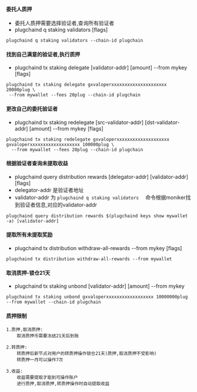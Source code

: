 #### 委托人质押
* 委托人质押需要选择验证者,查询所有验证者
* plugchaind q staking validators [flags]
```shell
plugchaind q staking validators --chain-id plugchain
```
#### 找到自己满意的验证者,执行质押
* plugchaind tx staking delegate [validator-addr] [amount] --from mykey [flags]
```shell
plugchaind tx staking delegate gxvaloperxxxxxxxxxxxxxxxxxxxxx 20000plug \
 --from mywallet --fees 20plug --chain-id plugchain
```

#### 更改自己的委托验证者
* plugchaind tx staking redelegate [src-validator-addr] [dst-validator-addr] [amount] --from mykey [flags]
```shell
plugchaind tx staking redelegate gxvaloperxxxxxxxxxxxxxxxxxxxx gxvaloperxxxxxxxxxxxxxxxxxxx 100000plug \
  --from mywallet --fees 20plug --chain-id plugchain
```

#### 根据验证者查询未提取收益
* plugchaind query distribution rewards [delegator-addr] [validator-addr] [flags]
* delegator-addr 是验证者地址
* validator-addr 为 `plugchaind q staking validators  ` 命令根据moniker找到验证者信息,对应的validator-addr
```shell
plugchaind query distribution rewards $(plugchaind keys show mywallet -a) [validator-addr]  
```

#### 提取所有未提取奖励
* plugchaind tx distribution withdraw-all-rewards --from mykey [flags]
```
plugchaind tx distribution withdraw-all-rewards --from mywallet  
```

#### <span id="unbond">取消质押-锁仓21天 </span>
* plugchaind tx staking unbond [validator-addr] [amount] --from mykey
```shell
plugchaind tx staking unbond gxvaloperxxxxxxxxxxxxxxxxxx 10000000plug --from mywallet --chain-id plugchain
```

#### 质押限制

    1.质押,取消质押:
        取消质押币需要冻结21天后到账
    
    2.转质押:
        转质押后新节点对用户的转质押操作锁仓21天(质押,取消质押不受影响)
        转质押一月可以操作7次

    3.收益:
        收益需要提取才能到可操作账户
        进行质押,取消质押,转质押操作时自动提取收益